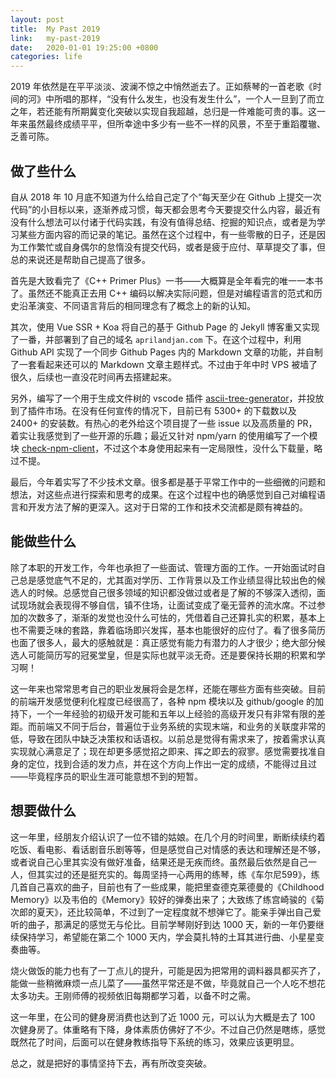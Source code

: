 ```yaml
---
layout: post
title:  My Past 2019
link:   my-past-2019
date:   2020-01-01 19:25:00 +0800
categories: life
---
```


2019 年依然是在平平淡淡、波澜不惊之中悄然逝去了。正如蔡琴的一首老歌《时间的河》中所唱的那样，“没有什么发生，也没有发生什么”，一个人一旦到了而立之年，若还能有所期冀变化突破以实现自我超越，总归是一件难能可贵的事。这一年来虽然最终成绩平平，但所幸途中多少有一些不一样的风景，不至于重蹈覆辙、乏善可陈。

## 做了些什么

自从 2018 年 10 月底不知道为什么给自己定了个“每天至少在 Github 上提交一次代码”的小目标以来，逐渐养成习惯，每天都会思考今天要提交什么内容，最近有没有什么想法可以付诸于代码实践，有没有值得总结、挖掘的知识点，或者是为学习某些方面内容的而记录的笔记。虽然在这个过程中，有一些零散的日子，还是因为工作繁忙或自身偶尔的怠惰没有提交代码，或者是疲于应付、草草提交了事，但总的来说还是帮助自己提高了很多。

首先是大致看完了《C++ Primer Plus》一书——大概算是全年看完的唯一一本书了。虽然还不能真正去用 C++ 编码以解决实际问题，但是对编程语言的范式和历史沿革演变、不同语言背后的相同理念有了概念上的新的认知。

其次，使用 Vue SSR + Koa 将自己的基于 Github Page 的 Jekyll 博客重又实现了一番，并部署到了自己的域名 `aprilandjan.com` 下。在这个过程中，利用 Github API 实现了一个同步 Github Pages 内的 Markdown 文章的功能，并自制了一套看起来还可以的 Markdown 文章主题样式。不过由于年中时 VPS 被墙了很久，后续也一直没花时间再去搭建起来。

另外，编写了一个用于生成文件树的 vscode 插件 [ascii-tree-generator](https://github.com/aprilandjan/ascii-tree-generator)，并投放到了插件市场。在没有任何宣传的情况下，目前已有 5300+ 的下载数以及 2400+ 的安装数。有热心的老外给这个项目提了一些 issue 以及高质量的 PR，着实让我感觉到了一些开源的乐趣；最近又针对 npm/yarn 的使用编写了一个模块 [check-npm-client](https://github.com/aprilandjan/check-npm-client)，不过这个本身使用起来有一定局限性，没什么下载量，略过不提。

最后，今年着实写了不少技术文章。很多都是基于平常工作中的一些细微的问题和想法，对这些点进行探索和思考的成果。在这个过程中也的确感觉到自己对编程语言和开发方法了解的更深入。这对于日常的工作和技术交流都是颇有裨益的。

## 能做些什么

除了本职的开发工作，今年也承担了一些面试、管理方面的工作。一开始面试时自己总是感觉底气不足的，尤其面对学历、工作背景以及工作业绩显得比较出色的候选人的时候。总感觉自己很多领域的知识都没做过或者是了解的不够深入透彻，面试现场就会表现得不够自信，镇不住场，让面试变成了毫无营养的流水席。不过参加的次数多了，渐渐的发觉也没什么可怯的，凭借着自己还算扎实的积累，基本上也不需要乏味的套路，靠着临场即兴发挥，基本也能很好的应付了。看了很多简历也面了很多人，最大的感触就是：真正感觉有能力有潜力的人才很少；绝大部分候选人可能简历写的冠冕堂皇，但是实际也就平淡无奇。还是要保持长期的积累和学习啊！

这一年来也常常思考自己的职业发展将会是怎样，还能在哪些方面有些突破。目前的前端开发感觉便利化程度已经很高了，各种 npm 模块以及 github/google 的加持下，一个一年经验的初级开发可能和五年以上经验的高级开发只有非常有限的差距。而前端又不同于后台，普遍位于业务系统的实现末端，和业务的关联度非常的低，导致在团队中缺乏决策权和话语权。以前总是觉得有需求来了，按着需求认真实现就心满意足了；现在却更多感觉招之即来、挥之即去的寂寥。感觉需要找准自身的定位，找到合适的发力点，并在这个方向上作出一定的成绩，不能得过且过——毕竟程序员的职业生涯可能意想不到的短暂。

## 想要做什么

这一年里，经朋友介绍认识了一位不错的姑娘。在几个月的时间里，断断续续约着吃饭、看电影、看话剧音乐剧等等，但是感觉自己对情感的表达和理解还是不够，或者说自己心里其实没有做好准备，结果还是无疾而终。虽然最后依然是自己一人，但其实过的还是挺充实的。每周坚持一心两用的练琴，练《车尔尼599》，练几首自己喜欢的曲子，目前也有了一些成果，能把里查德克莱德曼的《Childhood Memory》以及韦伯的《Memory》较好的弹奏出来了；大致练了练宫崎骏的《菊次郎的夏天》，还比较简单，不过到了一定程度就不想弹它了。能亲手弹出自己爱听的曲子，那满足的感觉无与伦比。目前学琴刚好到达 1000 天，新的一年仍要继续保持学习，希望能在第二个 1000 天内，学会莫扎特的土耳其进行曲、小星星变奏曲等。

烧火做饭的能力也有了一丁点儿的提升，可能是因为把常用的调料器具都买齐了，能做一些稍微麻烦一点儿菜了——虽然平常还是不做，毕竟就自己一个人吃不想花太多功夫。王刚师傅的视频依旧每期都学习着，以备不时之需。

这一年里，在公司的健身房消费也达到了近 1000 元，可以认为大概是去了 100 次健身房了。体重略有下降，身体素质仿佛好了不少。不过自己仍然是瞎练，感觉既然花了时间，后面可以在健身教练指导下系统的练习，效果应该更明显。

总之，就是把好的事情坚持下去，再有所改变突破。
